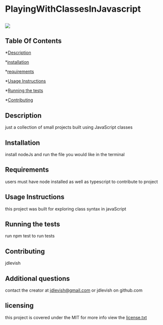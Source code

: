  # PlayingWithClassesInJavascript
        
 ## ![](https://img.shields.io/github/license/jdlevish/playingWithJavascriptClasses/)
        
 ## Table Of Contents
        
 *[Description](#Description)
        
 *[installation](#Installation)
        
 *[requirements](#requirements)
        
*[Usage Instructions](#Usage-Instructions)
        
 *[Running the tests](#Running-the-tests)
        
*[Contributing](#Contributing) 
        
 ## Description
 just a collection of small projects built using JavaScript classes
            
 ## Installation
            
 install nodeJs and run the file you would like in the terminal
            
## Requirements
            
users must have node installed as well as typescript to contribute to project
 ## Usage Instructions
        
 this project was built for exploring class syntax in javaScript
            
 ## Running the tests
            
 run npm test  to run tests
            
 ## Contributing
            
jdlevish
        
 ## Additional questions
 contact the creator at jdlevish@gmail.com or jdlevish on github.com
        
 ## licensing
  this project is covered under the MIT for more info view the  [license.txt](/license.txt)
            